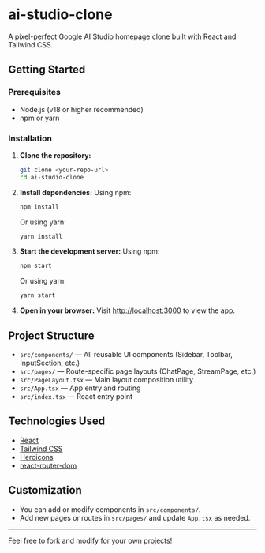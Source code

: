 # ai-studio-clone

A pixel-perfect Google AI Studio homepage clone built with React and Tailwind CSS.

## Getting Started

### Prerequisites

- Node.js (v18 or higher recommended)
- npm or yarn

### Installation

1. **Clone the repository:**

   ```bash
   git clone <your-repo-url>
   cd ai-studio-clone
   ```

2. **Install dependencies:**
   Using npm:

   ```bash
   npm install
   ```

   Or using yarn:

   ```bash
   yarn install
   ```

3. **Start the development server:**
   Using npm:

   ```bash
   npm start
   ```

   Or using yarn:

   ```bash
   yarn start
   ```

4. **Open in your browser:**
   Visit [http://localhost:3000](http://localhost:3000) to view the app.

## Project Structure

- `src/components/` — All reusable UI components (Sidebar, Toolbar, InputSection, etc.)
- `src/pages/` — Route-specific page layouts (ChatPage, StreamPage, etc.)
- `src/PageLayout.tsx` — Main layout composition utility
- `src/App.tsx` — App entry and routing
- `src/index.tsx` — React entry point

## Technologies Used

- [React](https://react.dev/)
- [Tailwind CSS](https://tailwindcss.com/)
- [Heroicons](https://heroicons.com/)
- [react-router-dom](https://reactrouter.com/)

## Customization

- You can add or modify components in `src/components/`.
- Add new pages or routes in `src/pages/` and update `App.tsx` as needed.

---

Feel free to fork and modify for your own projects!

